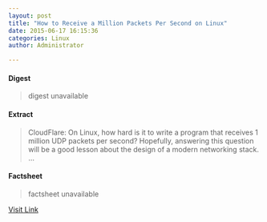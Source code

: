 ```yaml
---
layout: post
title: "How to Receive a Million Packets Per Second on Linux"
date: 2015-06-17 16:15:36
categories: Linux
author: Administrator

---
```



#### Digest
>digest unavailable

#### Extract
>CloudFlare: On Linux, how hard is it to write a program that receives 1 million UDP packets per second?&nbsp;Hopefully, answering this question will be a good lesson about the design of a modern networking stack....

#### Factsheet
>factsheet unavailable

[Visit Link](https://www.linux.com/news/enterprise/networking/835910-how-to-receive-a-million-packets-per-second-on-linux/)



